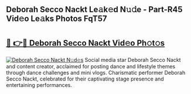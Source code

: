 ## Deborah Secco Nackt Le𝚊k𝚎d N𝚞𝚍e - Part-R45 Vid𝚎o Le𝚊ks Photos FqT57

# <h2><a href="http://fb5mgpr.evod.top/?m=Deborah+Secco+Nackt">🔗 👉🔴 Deborah Secco Nackt Vid𝚎o Ph𝚘t𝚘s</a></h2>

[![Deborah Secco Nackt N𝚞d𝚎s](https://i.imgur.com/8V9OHl7.gif)](http://fb5mgpr.evod.top/?m=Deborah+Secco+Nackt)
Social media star Deborah Secco Nackt and content creator, acclaimed for posting dance and lifestyle themes through dance challenges and mini vlogs. Charismatic performer Deborah Secco Nackt, celebrated for their captivating stage presence and entertaining performances. 
